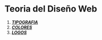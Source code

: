 # Teoria del Diseño Web

1. [***TIPOGRAFIA***]("tipografia.md" "Archivo de tipografía")
2. [***COLORES***]("colores.md" "Archivo de colores")
3. [***LOGOS***]("logos.md" "Archivo de logos")
